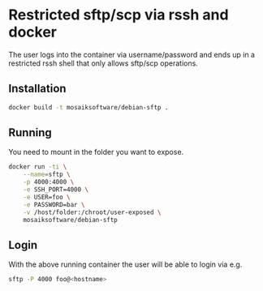 # Restricted sftp/scp via rssh and docker

The user logs into the container via username/password and ends up
in a restricted rssh shell that only allows sftp/scp operations.

## Installation

```sh
docker build -t mosaiksoftware/debian-sftp .
```

## Running

You need to mount in the folder you want to expose.

```sh
docker run -ti \
	--name=sftp \
	-p 4000:4000 \
	-e SSH_PORT=4000 \
	-e USER=foo \
	-e PASSWORD=bar \
	-v /host/folder:/chroot/user-exposed \
	mosaiksoftware/debian-sftp
```

## Login

With the above running container the user will be able to login via e.g.

```sh
sftp -P 4000 foo@<hostname>
```


